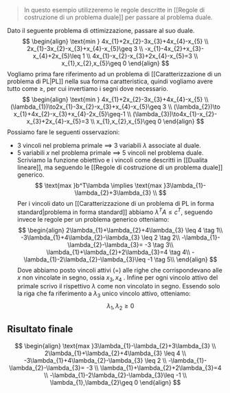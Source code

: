 > In questo esempio utilizzeremo le regole descritte in [[Regole di costruzione di un problema duale]] per passare al problema duale.


Dato il seguente problema di ottimizzazione, passare al suo duale.
$$
\begin{align}
\text{min } 4x_{1}+2x_{2}-3x_{3}+4x_{4}-x_{5} \\
2x_{1}-3x_{2}-x_{3}+x_{4}-x_{5}\geq 3 \\
-x_{1}-4x_{2}+x_{3}-x_{4}+2x_{5}\leq 1 \\
4x_{1}-x_{2}-x_{3}+2x_{4}-x_{5}=3 \\
x_{1},x_{2},x_{5}\geq 0
\end{align}
$$
Vogliamo prima fare riferimento ad un problema di [[Caratterizzazione di un problema di PL|PL]] nella sua forma caratteristica, quindi vogliamo avere tutto come $\geq$, per cui invertiamo i segni dove necessario.
$$
\begin{align}
\text{min } 4x_{1}+2x_{2}-3x_{3}+4x_{4}-x_{5} \\
(\lambda_{1})\to2x_{1}-3x_{2}-x_{3}+x_{4}-x_{5}\geq 3 \\
(\lambda_{2})\to x_{1}+4x_{2}-x_{3}+x_{4}-2x_{5}\geq-1 \\
(\lambda_{3})\to4x_{1}-x_{2}-x_{3}+2x_{4}-x_{5}=3 \\
x_{1},x_{2},x_{5}\geq 0
\end{align}
$$
Possiamo fare le seguenti osservazioni:
- 3 vincoli nel problema primale $\implies$ 3 variabili $\lambda$ associate al duale.
- 5 variabili $x$ nel problema primale $\implies$ 5 vincoli nel problema duale.
Scriviamo la funzione obiettivo e i vincoli come descritti in [[Dualita lineare]], ma seguendo le [[Regole di costruzione di un problema duale]] generico.
$$
\text{max }b^T\lambda \implies \text{max }3\lambda_{1}-\lambda_{2}+3\lambda_{3} \\
$$
Per i vincoli dato un [[Caratterizzazione di un problema di PL in forma standard|problema in forma standard]] abbiamo $\lambda^TA\leq c^T$, seguendo invece le regole per un problema generico otteniamo:
$$
\begin{align}
2\lambda_{1}+\lambda_{2}+4\lambda_{3} \leq 4 \tag 1\\
-3\lambda_{1}+4\lambda_{2}-\lambda_{3} \leq 2 \tag 2\\
-\lambda_{1}-\lambda_{2}-\lambda_{3}= -3 \tag 3\\
\lambda_{1}+\lambda_{2}+2\lambda_{3}=4 \tag 4\\
-\lambda_{1}-2\lambda_{2}-\lambda_{3}\leq -1 \tag 5\\
\end{align}
$$
Dove abbiamo posto vincoli attivi ($=$) alle righe che corrispondevano alle $x$ non vincolate in segno, ossia $x_{3},x_{4}$ .
Infine per ogni vincolo attivo del primale scrivo il rispettivo $\lambda$ come non vincolato in segno.
Essendo solo la riga che fa riferimento a $\lambda_{3}$ unico vincolo attivo, otteniamo:
$$
\lambda_{1},\lambda_{2}\geq 0
$$
## Risultato finale
$$
\begin{align}
\text{max }3\lambda_{1}-\lambda_{2}+3\lambda_{3} \\
2\lambda_{1}+\lambda_{2}+4\lambda_{3} \leq 4 \\
-3\lambda_{1}+4\lambda_{2}-\lambda_{3} \leq 2 \\
-\lambda_{1}-\lambda_{2}-\lambda_{3}= -3 \\
\lambda_{1}+\lambda_{2}+2\lambda_{3}=4 \\
-\lambda_{1}-2\lambda_{2}-\lambda_{3}\leq -1 \\
\lambda_{1},\lambda_{2}\geq 0
\end{align}
$$
